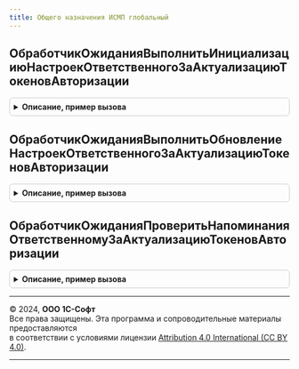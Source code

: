 ```yaml
---
title: Общего назначения ИСМП глобальный
---
```



## ОбработчикОжиданияВыполнитьИнициализациюНастроекОтветственногоЗаАктуализациюТокеновАвторизации
<details style="margin: 1em 0; padding: 0.5em; border: 1px solid #ccc; border-radius: 6px;">

<summary style="font-weight: bold; cursor: pointer;">Описание, пример вызова</summary>

```bsl

// Выполняет инициализацию настроек ответственного за актуализацию токенов авторизации ИСМП.
// Настройки содержатся в глобальной переменной ПараметрыПриложения.
//
Процедура ОбработчикОжиданияВыполнитьИнициализациюНастроекОтветственногоЗаАктуализациюТокеновАвторизации() Экспорт
```

Пример вызова
```bsl
ОбщегоНазначенияИСМПГлобальный.ОбработчикОжиданияВыполнитьИнициализациюНастроекОтветственногоЗаАктуализациюТокеновАвторизации() 
```
</details>

## ОбработчикОжиданияВыполнитьОбновлениеНастроекОтветственногоЗаАктуализациюТокеновАвторизации
<details style="margin: 1em 0; padding: 0.5em; border: 1px solid #ccc; border-radius: 6px;">

<summary style="font-weight: bold; cursor: pointer;">Описание, пример вызова</summary>

```bsl

// Выполняет обновление настроек ответственного за актуализацию токенов авторизации ИСМП.
// Настройки содержатся в глобальной переменной ПараметрыПриложения.
//
Процедура ОбработчикОжиданияВыполнитьОбновлениеНастроекОтветственногоЗаАктуализациюТокеновАвторизации() Экспорт
```

Пример вызова
```bsl
ОбщегоНазначенияИСМПГлобальный.ОбработчикОжиданияВыполнитьОбновлениеНастроекОтветственногоЗаАктуализациюТокеновАвторизации() 
```
</details>

## ОбработчикОжиданияПроверитьНапоминанияОтветственномуЗаАктуализациюТокеновАвторизации
<details style="margin: 1em 0; padding: 0.5em; border: 1px solid #ccc; border-radius: 6px;">

<summary style="font-weight: bold; cursor: pointer;">Описание, пример вызова</summary>

```bsl

// Проверяет наличие напоминаний для ответственного за актуализацию токенов авторизации ИСМП.
// При необходимости, открывает форму актуализации токенов авторизации ИС МП.
//
Процедура ОбработчикОжиданияПроверитьНапоминанияОтветственномуЗаАктуализациюТокеновАвторизации() Экспорт
```

Пример вызова
```bsl
ОбщегоНазначенияИСМПГлобальный.ОбработчикОжиданияПроверитьНапоминанияОтветственномуЗаАктуализациюТокеновАвторизации() 
```
</details>

---

© 2024, **ООО 1С-Софт**  
Все права защищены. Эта программа и сопроводительные материалы предоставляются  
в соответствии с условиями лицензии [Attribution 4.0 International (CC BY 4.0)](https://creativecommons.org/licenses/by/4.0/legalcode).

---
